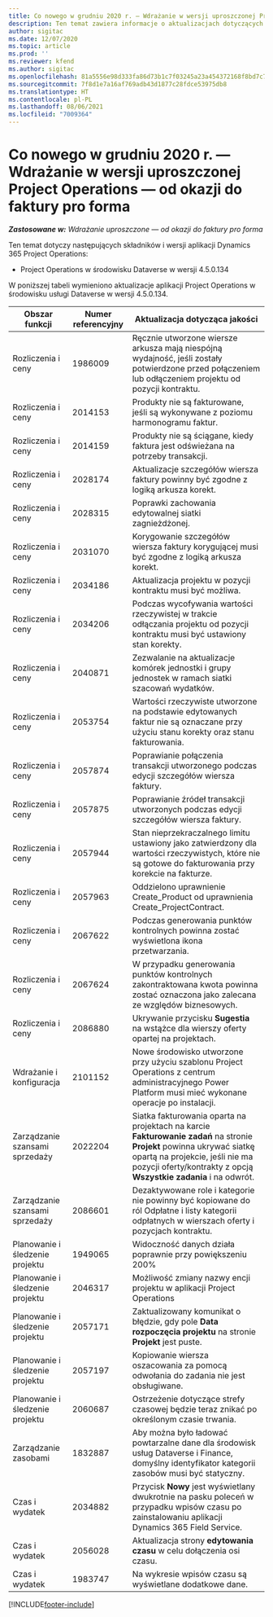 ```yaml
---
title: Co nowego w grudniu 2020 r. — Wdrażanie w wersji uproszczonej Project Operations — od okazji do faktury pro forma
description: Ten temat zawiera informacje o aktualizacjach dotyczących jakości dostępnych w uproszczonym wdrożeniu Project Operations Lite z grudnia 2020 r. — od okazji do faktury proforma.
author: sigitac
ms.date: 12/07/2020
ms.topic: article
ms.prod: ''
ms.reviewer: kfend
ms.author: sigitac
ms.openlocfilehash: 81a5556e98d333fa86d73b1c7f03245a23a454372168f8bd7c79fc4425387734
ms.sourcegitcommit: 7f8d1e7a16af769adb43d1877c28fdce53975db8
ms.translationtype: HT
ms.contentlocale: pl-PL
ms.lasthandoff: 08/06/2021
ms.locfileid: "7009364"
---
```

# <a name="whats-new-december-2020---project-operations-lite-deployment---deal-to-proforma-invoicing"></a>Co nowego w grudniu 2020 r. — Wdrażanie w wersji uproszczonej Project Operations — od okazji do faktury pro forma

_**Zastosowane w:** Wdrażanie uproszczone — od okazji do faktury pro forma_

Ten temat dotyczy następujących składników i wersji aplikacji Dynamics 365 Project Operations:

  - Project Operations w środowisku Dataverse w wersji 4.5.0.134 

W poniższej tabeli wymieniono aktualizacje aplikacji Project Operations w środowisku usługi Dataverse w wersji 4.5.0.134.

| **Obszar funkcji** | **Numer referencyjny** | **Aktualizacja dotycząca jakości** |
| --- | --- | --- |
| Rozliczenia i ceny | 1986009 | Ręcznie utworzone wiersze arkusza mają niespójną wydajność, jeśli zostały potwierdzone przed połączeniem lub odłączeniem projektu od pozycji kontraktu. |
| Rozliczenia i ceny | 2014153 | Produkty nie są fakturowane, jeśli są wykonywane z poziomu harmonogramu faktur. |
| Rozliczenia i ceny | 2014159 | Produkty nie są ściągane, kiedy faktura jest odświeżana na potrzeby transakcji. |
| Rozliczenia i ceny | 2028174 | Aktualizacje szczegółów wiersza faktury powinny być zgodne z logiką arkusza korekt. |
| Rozliczenia i ceny | 2028315 | Poprawki zachowania edytowalnej siatki zagnieżdżonej. |
| Rozliczenia i ceny | 2031070 | Korygowanie szczegółów wiersza faktury korygującej musi być zgodne z logiką arkusza korekt. |
| Rozliczenia i ceny | 2034186 | Aktualizacja projektu w pozycji kontraktu musi być możliwa. |
| Rozliczenia i ceny | 2034206 | Podczas wycofywania wartości rzeczywistej w trakcie odłączania projektu od pozycji kontraktu musi być ustawiony stan korekty. |
| Rozliczenia i ceny | 2040871 | Zezwalanie na aktualizacje komórek jednostki i grupy jednostek w ramach siatki szacowań wydatków. |
| Rozliczenia i ceny | 2053754 | Wartości rzeczywiste utworzone na podstawie edytowanych faktur nie są oznaczane przy użyciu stanu korekty oraz stanu fakturowania. |
| Rozliczenia i ceny | 2057874 | Poprawianie połączenia transakcji utworzonego podczas edycji szczegółów wiersza faktury. |
| Rozliczenia i ceny | 2057875 | Poprawianie źródeł transakcji utworzonych podczas edycji szczegółów wiersza faktury. |
| Rozliczenia i ceny | 2057944 | Stan nieprzekraczalnego limitu ustawiony jako zatwierdzony dla wartości rzeczywistych, które nie są gotowe do fakturowania przy korekcie na fakturze. |
| Rozliczenia i ceny | 2057963 | Oddzielono uprawnienie Create\_Product od uprawnienia Create\_ProjectContract. |
| Rozliczenia i ceny | 2067622 | Podczas generowania punktów kontrolnych powinna zostać wyświetlona ikona przetwarzania. |
| Rozliczenia i ceny | 2067624 | W przypadku generowania punktów kontrolnych zakontraktowana kwota powinna zostać oznaczona jako zalecana ze względów biznesowych. |
| Rozliczenia i ceny | 2086880 | Ukrywanie przycisku **Sugestia** na wstążce dla wierszy oferty opartej na projektach. |
| Wdrażanie i konfiguracja | 2101152 | Nowe środowisko utworzone przy użyciu szablonu Project Operations z centrum administracyjnego Power Platform musi mieć wykonane operacje po instalacji. |
|   Zarządzanie szansami sprzedaży | 2022204 | Siatka fakturowania oparta na projektach na karcie **Fakturowanie zadań** na stronie **Projekt** powinna ukrywać siatkę opartą na projekcie, jeśli nie ma pozycji oferty/kontrakty z opcją **Wszystkie zadania** i na odwrót. |
|   Zarządzanie szansami sprzedaży | 2086601 | Dezaktywowane role i kategorie nie powinny być kopiowane do ról Odpłatne i listy kategorii odpłatnych w wierszach oferty i pozycjach kontraktu. |
| Planowanie i śledzenie projektu | 1949065 | Widoczność danych działa poprawnie przy powiększeniu 200% |
| Planowanie i śledzenie projektu | 2046317 | Możliwość zmiany nazwy encji projektu w aplikacji Project Operations |
| Planowanie i śledzenie projektu | 2057171 | Zaktualizowany komunikat o błędzie, gdy pole **Data rozpoczęcia projektu** na stronie **Projekt** jest puste. |
| Planowanie i śledzenie projektu | 2057197 | Kopiowanie wiersza oszacowania za pomocą odwołania do zadania nie jest obsługiwane. |
| Planowanie i śledzenie projektu | 2060687 | Ostrzeżenie dotyczące strefy czasowej będzie teraz znikać po określonym czasie trwania. |
| Zarządzanie zasobami | 1832887 | Aby można było ładować powtarzalne dane dla środowisk usług Dataverse i Finance, domyślny identyfikator kategorii zasobów musi być statyczny. |
| Czas i wydatek | 2034882 | Przycisk **Nowy** jest wyświetlany dwukrotnie na pasku poleceń w przypadku wpisów czasu po zainstalowaniu aplikacji Dynamics 365 Field Service. |
| Czas i wydatek | 2056028 | Aktualizacja strony **edytowania czasu** w celu dołączenia osi czasu. |
| Czas i wydatek | 1983747 | Na wykresie wpisów czasu są wyświetlane dodatkowe dane. |


[!INCLUDE[footer-include](../../includes/footer-banner.md)]